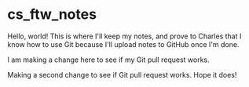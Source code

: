 # cs_ftw_notes

Hello, world! This is where I'll keep my notes, and prove to Charles that I know how to use Git because I'll upload notes to GitHub once I'm done. 

I am making a change here to see if my Git pull request works. 

Making a second change to see if Git pull request works. Hope it does!
